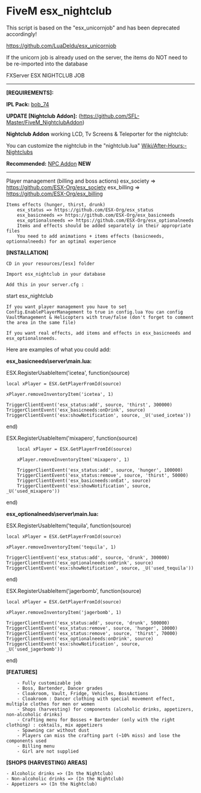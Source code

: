 # FiveM esx_nightclub

This script is based on the "esx_unicornjob" and has been deprecated accordingly! 

https://github.com/LuaDeldu/esx_unicornjob

If the unicorn job is already used on the server, 
the items do NOT need to be re-imported into the database


FXServer ESX NIGHTCLUB JOB

--------------------------------------------------------------------------------------------------------------------------------------
**[REQUIREMENTS]:**

**IPL Pack:**
[bob_74](https://forum.fivem.net/t/release-v2-fix-holes-in-the-map-up-to-after-hours/25240)



**UPDATE [Nightclub Addon]:** (https://github.com/SFL-Master/FiveM_NightclubAddon)

**Nightclub Addon** working LCD, Tv Screens & Teleporter for the nightclub:

You can customize the nightclub in the "nightclub.lua" 
[Wiki/After-Hours:-Nightclubs](https://github.com/Bob74/bob74_ipl/wiki/After-Hours:-Nightclubs)


**Recommended:**
[NPC Addon](https://github.com/SFL-Master/Peds) **NEW**

----------------------------------------------------------------------------------------------------------------------------------------
  
  Player management (billing and boss actions)
        esx_society => https://github.com/ESX-Org/esx_society
        esx_billing => https://github.com/ESX-Org/esx_billing

    Items effects (hunger, thirst, drunk)
        esx_status => https://github.com/ESX-Org/esx_status
        esx_basicneeds => https://github.com/ESX-Org/esx_basicneeds
        esx_optionalsneeds => https://github.com/ESX-Org/esx_optionalneeds
        Items and effects should be added separately in their appropriate files
        You need to add animations + items effects (basicneeds, optionnalneeds) for an optimal experience

**[INSTALLATION]**

    CD in your resources/[esx] folder

    Import esx_nightclub in your database

    Add this in your server.cfg :
    
    
start esx_nightclub


    If you want player management you have to set Config.EnablePlayerManagement to true in config.lua You can config VaultManagement & Helicopters with true/false (don't forget to comment the area in the same file)

    If you want real effects, add items and effects in esx_basicneeds and esx_optionalsneeds.

Here are examples of what you could add:


**esx_basicneeds\server\main.lua:**


ESX.RegisterUsableItem('icetea', function(source)

    local xPlayer = ESX.GetPlayerFromId(source)

    xPlayer.removeInventoryItem('icetea', 1)

    TriggerClientEvent('esx_status:add', source, 'thirst', 300000)
    TriggerClientEvent('esx_basicneeds:onDrink', source)
    TriggerClientEvent('esx:showNotification', source, _U('used_icetea'))

end)

ESX.RegisterUsableItem('mixapero', function(source)
    
        local xPlayer = ESX.GetPlayerFromId(source)
    
        xPlayer.removeInventoryItem('mixapero', 1)
    
        TriggerClientEvent('esx_status:add', source, 'hunger', 100000)
        TriggerClientEvent('esx_status:remove', source, 'thirst', 50000)
        TriggerClientEvent('esx_basicneeds:onEat', source)
        TriggerClientEvent('esx:showNotification', source, _U('used_mixapero'))
    
end)

**esx_optionalneeds\server\main.lua:**

ESX.RegisterUsableItem('tequila', function(source)

    local xPlayer = ESX.GetPlayerFromId(source)

    xPlayer.removeInventoryItem('tequila', 1)

    TriggerClientEvent('esx_status:add', source, 'drunk', 300000)
    TriggerClientEvent('esx_optionalneeds:onDrink', source)
    TriggerClientEvent('esx:showNotification', source, _U('used_tequila'))

end)

ESX.RegisterUsableItem('jagerbomb', function(source)

    local xPlayer = ESX.GetPlayerFromId(source)

    xPlayer.removeInventoryItem('jagerbomb', 1)

    TriggerClientEvent('esx_status:add', source, 'drunk', 500000)
    TriggerClientEvent('esx_status:remove', source, 'hunger', 10000)
    TriggerClientEvent('esx_status:remove', source, 'thirst', 70000)
    TriggerClientEvent('esx_optionalneeds:onDrink', source)
    TriggerClientEvent('esx:showNotification', source, _U('used_jagerbomb'))

end)



**[FEATURES]**

    
        - Fully customizable job
        - Boss, Bartender, Dancer grades
        - Cloakroom, Vault, Fridge, Vehicles, BossActions
        - Cloakroom : Dancer clothing with special movement effect, multiple clothes for men or women
        - Shops (harvesting) for components (alcoholic drinks, appetizers, non-alcoholic drinks)
        - Crafting menu for Bosses + Bartender (only with the right clothing) : coktails, mix appetizers
        - Spawning car without dust
        - Players can miss the crafting part (~10% miss) and lose the components used
        - Billing menu
        - Girl are not supplied

**[SHOPS (HARVESTING) AREAS]**

    - Alcoholic drinks => (In the Nightclub)
    - Non-alcoholic drinks => (In the Nightclub)
    - Appetizers => (In the Nightclub)
